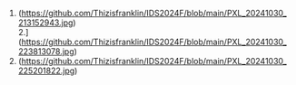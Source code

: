 1. (https://github.com/Thizisfranklin/IDS2024F/blob/main/PXL_20241030_213152943.jpg)  
2.] (https://github.com/Thizisfranklin/IDS2024F/blob/main/PXL_20241030_223813078.jpg) 
 3. (https://github.com/Thizisfranklin/IDS2024F/blob/main/PXL_20241030_225201822.jpg)
